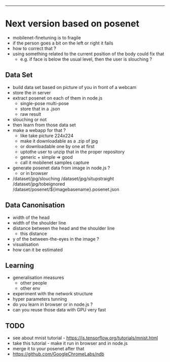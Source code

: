 --- 
# Next version based on posenet
- mobilenet-finetuning is to fragile
- if the person goes a bit on the left or right it fails
- how to correct that ?
- using something related to the current position of the body could fix that
  - e.g. if face is below the usual level, then the user is slouching ?

## Data Set
- build data set based on picture of you in front of a webcam
- store the in server
- extract posenet on each of them in node.js
  - single-pose multi-pose
  - store that in a .json
  - raw result
- slouching or not
- then learn from those data set
- make a webapp for that ? 
  - like take picture 224x224
  - make it downloadable as a .zip of jpg
  - or downloadable one by one at first
  - uptothe user to unzip that in the proper repository
  - generic + simple => good
  - call it mobilenet samples capture
- generate posenet data from image in node.js ?
  - or in browser
- /dataset/jpg/slouching
  /dataset/jpg/situpstraight
  /dataset/jpg/tobeignored
  /dataset/posenet/${imagebasename}.posenet.json
  

## Data Canonisation 
- width of the head
- width of the shoulder line
- distance between the head and the shoulder line
    - this distance 
- y of the between-the-eyes in the image ?
- visualisation 
- how can it be estimated

## Learning
- generalisation measures
  - other people 
  - other env
- experiment with the network structure
- hyper parameters tunning
- do you learn in browser or in node.js ?
- can you reuse those data with GPU very fast

## TODO 
- see about mnist tutorial - https://js.tensorflow.org/tutorials/mnist.html
- take this tutorial - make it run in browser and in node.js
- merge it to your posenet after that
- https://github.com/GoogleChromeLabs/ndb
